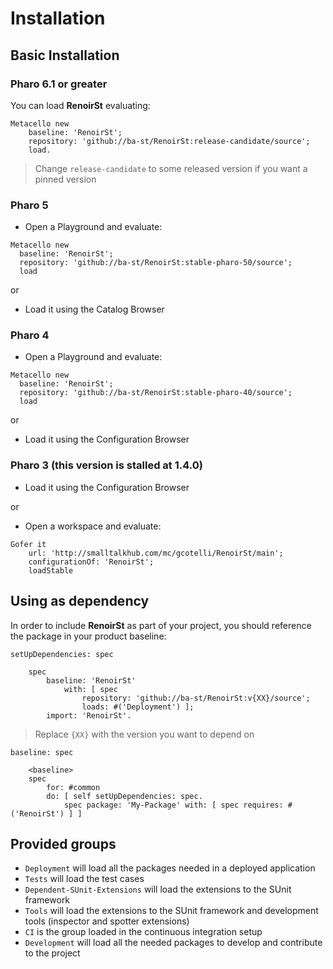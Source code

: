# Installation

## Basic Installation

### Pharo 6.1 or greater

You can load **RenoirSt** evaluating:
```smalltalk
Metacello new
	baseline: 'RenoirSt';
	repository: 'github://ba-st/RenoirSt:release-candidate/source';
	load.
```
>  Change `release-candidate` to some released version if you want a pinned version

### Pharo 5

- Open a Playground and evaluate:

```smalltalk
Metacello new
  baseline: 'RenoirSt';
  repository: 'github://ba-st/RenoirSt:stable-pharo-50/source';
  load
```

or

- Load it using the Catalog Browser

### Pharo 4

- Open a Playground and evaluate:

```smalltalk
Metacello new
  baseline: 'RenoirSt';
  repository: 'github://ba-st/RenoirSt:stable-pharo-40/source';
  load
```

or

- Load it using the Configuration Browser

### Pharo 3 (this version is stalled at 1.4.0)

- Load it using the Configuration Browser

or

- Open a workspace and evaluate:

```smalltalk
Gofer it    
    url: 'http://smalltalkhub.com/mc/gcotelli/RenoirSt/main';
    configurationOf: 'RenoirSt';
    loadStable
```

## Using as dependency

In order to include **RenoirSt** as part of your project, you should reference the package in your product baseline:

```smalltalk
setUpDependencies: spec

	spec
		baseline: 'RenoirSt'
			with: [ spec
				repository: 'github://ba-st/RenoirSt:v{XX}/source';
				loads: #('Deployment') ];
		import: 'RenoirSt'.
```
> Replace `{XX}` with the version you want to depend on

```smalltalk
baseline: spec

	<baseline>
	spec
		for: #common
		do: [ self setUpDependencies: spec.
			spec package: 'My-Package' with: [ spec requires: #('RenoirSt') ] ]
```

## Provided groups

- `Deployment` will load all the packages needed in a deployed application
- `Tests` will load the test cases
- `Dependent-SUnit-Extensions` will load the extensions to the SUnit framework
- `Tools` will load the extensions to the SUnit framework and development tools (inspector and spotter extensions)
- `CI` is the group loaded in the continuous integration setup
- `Development` will load all the needed packages to develop and contribute to the project
